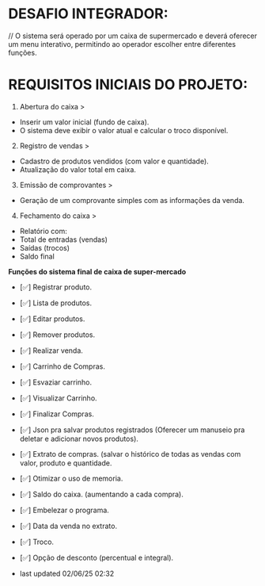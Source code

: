 # DESAFIO INTEGRADOR:
// O sistema será operado por um caixa de supermercado e deverá oferecer um menu interativo, permitindo ao operador escolher entre diferentes funções.
# REQUISITOS INICIAIS DO PROJETO: 

1. Abertura do caixa >
* Inserir um valor inicial (fundo de caixa).
* O sistema deve exibir o valor atual e calcular o troco disponível.

2. Registro de vendas >
* Cadastro de produtos vendidos (com valor e quantidade).
* Atualização do valor total em caixa.

3.  Emissão de comprovantes >
* Geração de um comprovante simples com as informações da venda.

4.  Fechamento do caixa >
* Relatório com:
* Total de entradas (vendas)
* Saídas (trocos)
* Saldo final

**Funções do sistema final de caixa de super-mercado**
* [✅] Registrar produto.
* [✅] Lista de produtos.
* [✅] Editar produtos.
* [✅] Remover produtos.
* [✅] Realizar venda.
* [✅] Carrinho de Compras.
* [✅] Esvaziar carrinho.
* [✅] Visualizar Carrinho.
* [✅] Finalizar Compras.
* [✅] Json pra salvar produtos registrados (Oferecer um manuseio pra deletar e adicionar novos produtos).
* [✅] Extrato de compras. (salvar o histórico de todas as vendas com valor, produto e quantidade.
* [✅] Otimizar o uso de memoria.
* [✅] Saldo do caixa. (aumentando a cada compra).
* [✅] Embelezar o programa.
* [✅] Data da venda no extrato.
* [✅] Troco.
* [✅] Opção de desconto (percentual e integral).

* last updated 02/06/25 02:32
